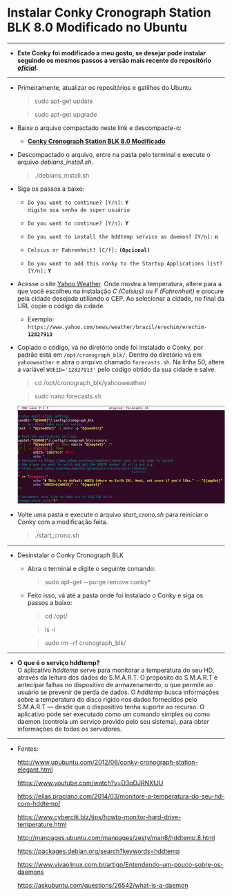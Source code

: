 Instalar Conky Cronograph Station BLK 8.0 Modificado no Ubuntu
===============================================

--------------------

- **Este Conky foi modificado a meu gosto, se desejar pode instalar seguindo os mesmos passos a versão mais recente do repositório [*oficial*](https://github.com/drxspace/cronoconky).** 

--------------------

- Primeiramente, atualizar os repositórios e gatilhos do Ubuntu

	> sudo apt-get update

	> sudo apt-get upgrade

- Baixe o arquivo compactado neste link e descompacte-o:
	
	- [**Conky Cronograph Station BLK 8.0 Modificado**](/files/cronoconky-blk-8.0-modificado.tar.gz?raw=true)

- Descompactado o arquivo, entre na pasta pelo terminal e execute o arquivo *debians_install.sh*.

	> ./debians_install.sh

- Siga os passos a baixo:

	- `Do you want to continue? [Y/n]:` **`Y`**
	</br>`digite sua senha de super usuário`

	- `Do you want to continue? [Y/n]:` **`Y`**

	- `Do you want to install the hddtemp service as daemon? [Y/n]:` **`n`**

	- `Celsius or Fahrenheit? [C/f]:` **`(Opcional)`**

	- `Do you want to add this conky to the Startup Applications list? [Y/n]:` **`Y`**

- Acesse o site  [Yahoo Weather](https://www.yahoo.com/news/weather). Onde mostra a temperatura, altere para a que você escolheu na instalação *C (Celsius)* ou *F (Fahrenheit)* e procure pela cidade desejada utiliando o CEP. Ao selecionar a cidade, no final da URL copie o código da cidade.

	- Exemplo: `https://www.yahoo.com/news/weather/brazil/erechim/erechim-`**`12827913`**

- Copiado o código, vá no diretório onde foi instalado o Conky, por padrão está em `/opt/cronograph_blk/`. Dentro do diretório vá em `yahooweather` e abra o arquivo chamado `forecasts.sh`. Na linha 50, altere a variável `WOEID='12827913'` pelo código obtido da sua cidade e salve.

	> cd /opt/cronograph_blk/yahooweather/

	> sudo nano forecasts.sh

	![](https://github.com/CristianAmbrosi/tutoriais/blob/master/images/conky-forecasts.png)

- Volte uma pasta e execute o arquivo *start_crono.sh* para reiniciar o Conky com a modificação feita.

	> ./start_crono.sh

--------------------

- Desinstalar o Conky Cronograph BLK

	- Abra o terminal e digite o seguinte comando:

		> sudo apt-get --purge remove conky*

	- Feito isso, vá até a pasta onde foi instalado o Conky e siga os passos a baixo:

		> cd /opt/

		> ls -l

		> sudo rm -rf cronograph_blk/ 

--------------------

- **O que é o serviço hddtemp?**</br>
O aplicativo *hddtemp* serve para monitorar a temperatura do seu HD, através da leitura dos dados do S.M.A.R.T. O propósito do S.M.A.R.T é antecipar falhas no dispositivo de armazenamento, o que permite ao usuário se prevenir de perda de dados.
O *hddtemp* busca informações sobre a temperatura do disco rígido nos dados fornecidos pelo S.M.A.R.T — desde que o dispositivo tenha suporte ao recurso.
O aplicativo pode ser executado como um comando simples ou como daemon (controla um serviço provido pelo seu sistema), para obter informações de todos os servidores.

--------------------

- Fontes:

	http://www.upubuntu.com/2012/06/conky-cronograph-station-elegant.html

	https://www.youtube.com/watch?v=D3qDJRNXfJU

	https://elias.praciano.com/2014/03/monitore-a-temperatura-do-seu-hd-com-hddtemp/

	https://www.cyberciti.biz/tips/howto-monitor-hard-drive-temperature.html

	http://manpages.ubuntu.com/manpages/zesty/man8/hddtemp.8.html

	https://packages.debian.org/search?keywords=hddtemp

	https://www.vivaolinux.com.br/artigo/Entendendo-um-pouco-sobre-os-daemons

	https://askubuntu.com/questions/26542/what-is-a-daemon
